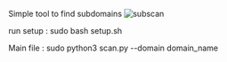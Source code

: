 
Simple tool to find subdomains
![subscan](https://github.com/californicating/Subscan/assets/96727508/84c4c7a0-4cdd-4ce9-95f6-8187d7fcdd11)


run setup : sudo bash setup.sh

Main file : sudo python3 scan.py --domain domain_name 

